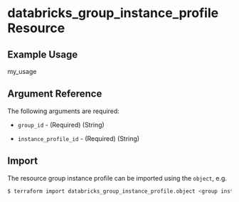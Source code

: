 # databricks_group_instance_profile Resource


## Example Usage
my_usage

## Argument Reference

The following arguments are required:

* `group_id` - (Required) (String) 

* `instance_profile_id` - (Required) (String) 






## Import

The resource group instance profile can be imported using the `object`, e.g.

```bash
$ terraform import databricks_group_instance_profile.object <group instance profile id>
```